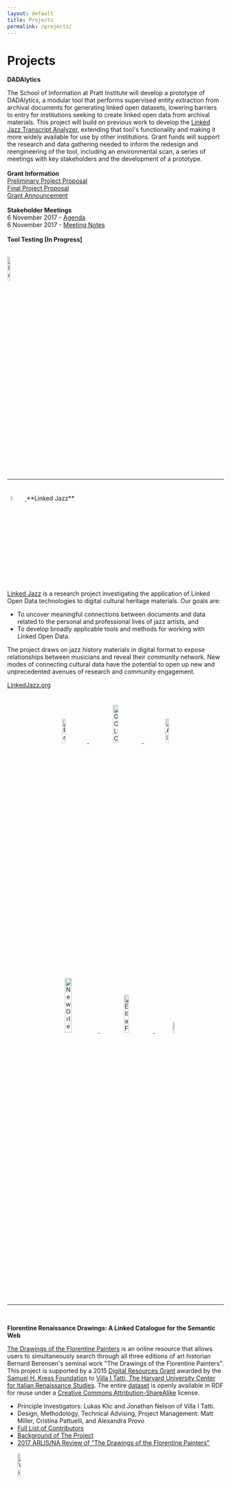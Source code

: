 ```yaml
---
layout: default
title: Projects
permalink: /projects/
---
```


<h1 class="page-heading">Projects</h1>


**DADAlytics**

The School of Information at Pratt Institute will develop a prototype of DADAlytics, a modular tool that performs supervised entity extraction from archival documents for generating linked open datasets, lowering barriers to entry for institutions seeking to create linked open data from archival materials. This project will build on previous work to develop the [Linked Jazz Transcript Analyzer](https://linkedjazz.org/tools/transcript-analyzer/), extending that tool's functionality and making it more widely available for use by other institutions. Grant funds will support the research and data gathering needed to inform the redesign and reengineering of the tool, including an environmental scan, a series of meetings with key stakeholders and the development of a prototype.
<br/><br/>
    **Grant Information**<br/>
    [Preliminary Project Proposal](https://www.imls.gov/sites/default/files/grants/lg-72-17-0179-17/proposals/lg-72-17-0179-17-preliminary-proposal.pdf)<br/>
    [Final Project Proposal](https://www.imls.gov/sites/default/files/grants/lg-72-17-0179-17/proposals/lg-72-17-0179-17-full-proposal-documents.pdf)<br/>
    [Grant Announcement](https://www.imls.gov/grants/awarded/lg-72-17-0179-17)<br/><br/>
    **Stakeholder Meetings**<br/>
      6 November 2017 - [Agenda](https://drive.google.com/open?id=1oxPVhEi1fP4p0QZF2LzG9p4fMRCK_H-G)<br/>
      6 November 2017 - [Meeting Notes](https://drive.google.com/open?id=1qAvGaJI_uq8X0JA1sMkhKbyCKL-2VB3P)<br/><br/>
    **Tool Testing [In Progress]**<br/><br/>
  <div class="wrapper">
    <a href="https://www.imls.gov/">
      <img src="{{ "assets/logo_imls.png" | relative_url }}" alt="Institute of Museum and Library Services" width="12%"/>
    </a>
  </div>
<br/><br/>

<hr/>
<br/>

  <a href="https://linkedjazz.org/">
    <img style="padding: 8px;" src="{{ "assets/logo_linked_jazz.png" | relative_url }}" alt="Alise" width="5%" />
  </a>
**Linked Jazz**

[Linked Jazz](https://linkedjazz.org/) is a research project investigating the application of Linked Open Data technologies to digital cultural heritage materials. Our goals are:

* To uncover meaningful connections between documents and data related to the personal and professional lives of jazz artists, and
* To develop broadly applicable tools and methods for working with Linked Open Data.

The project draws on jazz history materials in digital format to expose relationships between musicians and reveal their community network. New modes of connecting cultural data have the potential to open up new and unprecedented avenues of research and community engagement.

[LinkedJazz.org](https://linkedjazz.org)

<div style="text-align: center;">
  <a href="http://www.pratt.edu/academics/information_and_library_sciences/">
    <img style="padding: 24px;" src="{{ "assets/logo_pratt.jpg" | relative_url }}" alt="Pratt Institute" width="12%" />
  </a>
  <a href="http://www.oclc.org/us/en/default.htm">
    <img style="padding: 24px;" src="{{ "assets/logo_oclc.png" | relative_url }}" alt="OCLC" width="15%" />
  </a>
  <a href="http://www.alise.org/">
    <img style="padding: 24px;" src="{{ "assets/logo_alise.jpg" | relative_url }}" alt="Alise" width="12%" />
  </a>
  
  <br />
  
  <a href="http://www.jazzandheritage.org/">
    <img style="padding: 24px;" src="{{ "assets/logo_new_orleans_jazz_&_heritage_festival_and_foundation.png" | relative_url }}" alt="New Orleans Jazz and Heritage Foundation" width="18%" />
  </a>
  <a href="http://www.ellafitzgeraldfoundation.org/">
    <img style="padding: 24px;" src="{{ "assets/logo_ella_fitzgerald_charitable_foundation.jpg" | relative_url }}" alt="Ella Fitzgerald Charitable Foundation" width="15%" />
  </a>
  <a href="https://www.jazzednet.org/">
   <img style="padding: 24px;" src="{{ "assets/logo_jazz_education_network.jpg" | relative_url }}" alt="Jazz Education Network" width="8%" />
  </a>
</div>

<br/>
<hr/>
<br/>


**Florentine Renaissance Drawings: A Linked Catalogue for the Semantic Web**

[The Drawings of the Florentine Painters](http://florentinedrawings.itatti.harvard.edu/) is an online resource that allows users to simultaneously search through all three editions of art historian Bernard Berensen's seminal work "The Drawings of the Florentine Painters". This project is supported by a 2015  [Digital Resources Grant](http://itatti.harvard.edu/news/kress-foundation-gives-major-grant-%E2%80%9Cflorentine-renaissance-drawings%E2%80%9D-digital-project) awarded by the [Samuel H. Kress Foundation](http://www.kressfoundation.org/) to [Villa I Tatti, The Harvard University Center for Italian Renaissance Studies](http://itatti.harvard.edu/). The entire [dataset](http://data.itatti.harvard.edu) is openly available in RDF for reuse under a [Creative Commons Attribution-ShareAlike](https://creativecommons.org/licenses/by-sa/4.0) license.

* Principle Investigators: Lukas Klic and Jonathan Nelson of Villa I Tatti.<br/>
* Design, Methodology, Technical Advising, Project Management: Matt Miller, Cristina Pattuelli, and Alexandra Provo<br/>
* [Full List of Contributors](http://florentinedrawings.itatti.harvard.edu/pages/credits)<br/>
* [Background of The Project](http://florentinedrawings.itatti.harvard.edu/pages/background)<br/>
* [2017 ARLIS/NA Review of "The Drawings of the Florentine Painters"](https://www.arlisna.org/publications/multimedia-technology-reviews/1229-the-drawings-of-the-florentine-painters)
<br/><br/>
  <div class="wrapper">
    <a href="http://itatti.harvard.edu/">
      <img src="{{ "assets/logo_i_tatti.png" | relative_url }}" alt="Villa I Tatti" width="12%"/>
    </a>
  </div>
<br/><br/>
